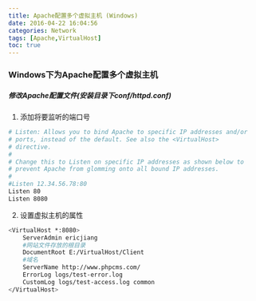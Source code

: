 ```yaml
---
title: Apache配置多个虚拟主机 (Windows)
date: 2016-04-22 16:04:56
categories: Network
tags: [Apache,VirtualHost]
toc: true
---
```


### Windows下为Apache配置多个虚拟主机

##### 修改Apache配置文件(安装目录下conf/httpd.conf)
1. 添加将要监听的端口号
```bash
# Listen: Allows you to bind Apache to specific IP addresses and/or
# ports, instead of the default. See also the <VirtualHost>
# directive.
#
# Change this to Listen on specific IP addresses as shown below to 
# prevent Apache from glomming onto all bound IP addresses.
#
#Listen 12.34.56.78:80
Listen 80
Listen 8080
```
2. 设置虚拟主机的属性
```bash
<VirtualHost *:8080>
    ServerAdmin ericjiang
    #网站文件存放的根目录
    DocumentRoot E:/VirtualHost/Client
    #域名
    ServerName http://www.phpcms.com/
    ErrorLog logs/test-error.log
    CustomLog logs/test-access.log common
</VirtualHost>
```
